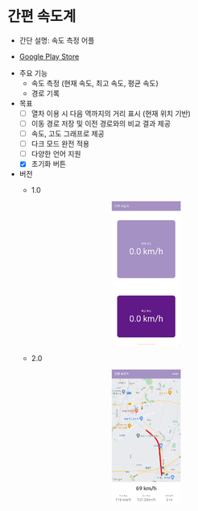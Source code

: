 # 간편 속도계
- 간단 설명: 속도 측정 어플


* [Google Play Store](https://play.google.com/store/apps/details?id=com.kys.speedometer)

- 주요 기능
  - 속도 측정 (현재 속도, 최고 속도, 평균 속도)
  - 경로 기록
- 목표
  - [ ] 열차 이용 시 다음 역까지의 거리 표시 (현재 위치 기반)
  - [ ] 이동 경로 저장 및 이전 경로와의 비교 결과 제공
  - [ ] 속도, 고도 그래프로 제공
  - [ ] 다크 모드 완전 적용
  - [ ] 다양한 언어 지원
  - [X] 초기화 버튼
- 버전
   - 1.0
     <center><img src="/app_screen_v1.jpg" width="30%" height="30%"></center>
   
   - 2.0
     <center><img src="/app_screen_v2.jpg" width="30%" height="30%"></center>
